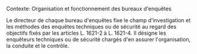 Contexte: Organisation et fonctionnement  des bureaux d'enquêtes

Le directeur de chaque bureau d'enquêtes fixe le champ d'investigation et les méthodes des enquêtes techniques ou de sécurité au regard des objectifs fixés par les articles L. 1621-2 à L. 1621-4. Il désigne les enquêteurs techniques ou de sécurité chargés d'en assurer l'organisation, la conduite et le contrôle.
